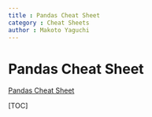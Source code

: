 ```yaml
---
title : Pandas Cheat Sheet
category : Cheat Sheets
author : Makoto Yaguchi
---
```


# Pandas Cheat Sheet
[Pandas Cheat Sheet]()

[TOC]

## 
```Python
```
